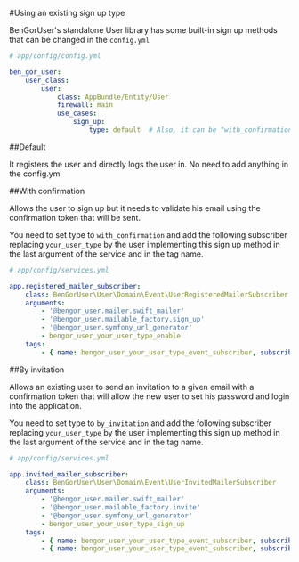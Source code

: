 #Using an existing sign up type

BenGorUser's standalone User library has some built-in sign up methods that can be changed in the `config.yml`

```yml
# app/config/config.yml

ben_gor_user:
    user_class:
        user:
            class: AppBundle/Entity/User
            firewall: main
            use_cases:
                sign_up:
                    type: default  # Also, it can be "with_confirmation", "by_invitation"
```

##Default
 
It registers the user and directly logs the user in. No need to add anything in the config.yml

##With confirmation

Allows the user to sign up but it needs to validate his email using the confirmation token that will be sent. 

You need to set type to `with_confirmation` and add the following subscriber replacing `your_user_type` by the user implementing
this sign up method in the last argument of the service and in the tag name.

```yml
# app/config/services.yml

app.registered_mailer_subscriber:
    class: BenGorUser\User\Domain\Event\UserRegisteredMailerSubscriber
    arguments:
        - '@bengor_user.mailer.swift_mailer'
        - '@bengor_user.mailable_factory.sign_up'
        - '@bengor_user.symfony_url_generator'
        - bengor_user_your_user_type_enable
    tags:
        - { name: bengor_user_your_user_type_event_subscriber, subscribes_to: BenGorUser\User\Domain\Model\Event\UserRegistered }
```

##By invitation

Allows an existing user to send an invitation to a given email with a confirmation token that will allow the new user
to set his password and login into the application. 

You need to set type to `by_invitation` and add the following subscriber replacing `your_user_type` by the user implementing
this sign up method in the last argument of the service and in the tag name.

```yml
# app/config/services.yml

app.invited_mailer_subscriber:
    class: BenGorUser\User\Domain\Event\UserInvitedMailerSubscriber
    arguments:
        - '@bengor_user.mailer.swift_mailer'
        - '@bengor_user.mailable_factory.invite'
        - '@bengor_user.symfony_url_generator'
        - bengor_user_your_user_type_sign_up
    tags:
        - { name: bengor_user_your_user_type_event_subscriber, subscribes_to: BenGorUser\User\Domain\Model\Event\UserInvited }
        - { name: bengor_user_your_user_type_event_subscriber, subscribes_to: BenGorUser\User\Domain\Model\Event\UserInvitationTokenRegenerated }
```

